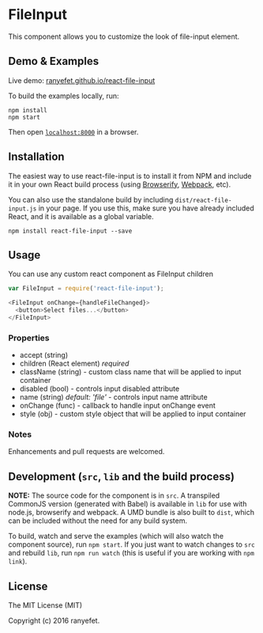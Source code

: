 # FileInput

This component allows you to customize the look of file-input element. 


## Demo & Examples

Live demo: [ranyefet.github.io/react-file-input](http://ranyefet.github.io/react-file-input/)

To build the examples locally, run:

```
npm install
npm start
```

Then open [`localhost:8000`](http://localhost:8000) in a browser.


## Installation

The easiest way to use react-file-input is to install it from NPM and include it in your own React build process (using [Browserify](http://browserify.org), [Webpack](http://webpack.github.io/), etc).

You can also use the standalone build by including `dist/react-file-input.js` in your page. If you use this, make sure you have already included React, and it is available as a global variable.

```
npm install react-file-input --save
```


## Usage

You can use any custom react component as FileInput children

```js
var FileInput = require('react-file-input');

<FileInput onChange={handleFileChanged}>
  <button>Select files...</button>
</FileInput>
```

### Properties

* accept (string)
* children (React element) *required*
* className (string) - custom class name that will be applied to input container
* disabled (bool) - controls input disabled attribute
* name (string) _default: 'file'_ - controls input name attribute
* onChange (func) - callback to handle input onChange event
* style (obj) - custom style object that will be applied to input container

### Notes

Enhancements and pull requests are welcomed.

## Development (`src`, `lib` and the build process)

**NOTE:** The source code for the component is in `src`. A transpiled CommonJS version (generated with Babel) is available in `lib` for use with node.js, browserify and webpack. A UMD bundle is also built to `dist`, which can be included without the need for any build system.

To build, watch and serve the examples (which will also watch the component source), run `npm start`. If you just want to watch changes to `src` and rebuild `lib`, run `npm run watch` (this is useful if you are working with `npm link`).

## License

The MIT License (MIT)

Copyright (c) 2016 ranyefet.

